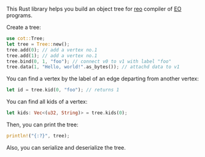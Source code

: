 This Rust library helps you build an object tree for
[reo](https://github.com/objectionary/reo) compiler of
[EO](https://www.eolang.org) programs.

Create a tree:

```rust
use cot::Tree;
let tree = Tree::new();
tree.add(0); // add a vertex no.1
tree.add(1); // add a vertex no.1
tree.bind(0, 1, "foo"); // connect v0 to v1 with label "foo"
tree.data(1, "Hello, world!".as_bytes()); // attachd data to v1
```

You can find a vertex by the label of an edge departing from another vertex:

```rust
let id = tree.kid(0, "foo"); // returns 1
```

You can find all kids of a vertex:

```rust
let kids: Vec<(u32, String)> = tree.kids(0);
```

Then, you can print the tree:

```rust
println!("{:?}", tree);
```

Also, you can serialize and deserialize the tree.
